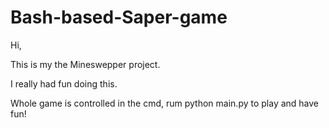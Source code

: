 # Bash-based-Saper-game

Hi,

This is my the Mineswepper project.

I really had fun doing this.

Whole game is controlled in the cmd, rum python main.py to play and have fun!

